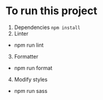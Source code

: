 # To run this project

1. Dependencies
`npm install`
2. Linter
* npm run lint
3. Formatter
* npm run format
4. Modify styles
*  npm run sass
